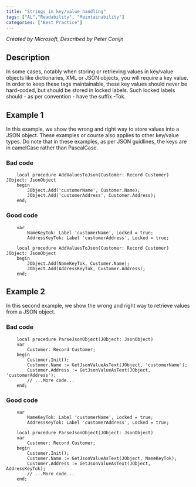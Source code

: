 ```yaml
---
title: "Strings in key/value handling"
tags: ["AL","Readability", "Maintainability"]
categories: ["Best Practice"]
---
```


_Created by Microsoft, Described by Peter Conijn_

## Description
In some cases, notably when storing or retrieving values in key/value objects like dictionaries, XML or JSON objects, you will require a key value. In order to keep these tags maintainable, these key values should never be hard-coded, but should be stored in locked labels. Such locked labels should - as per convention - have the suffix -Tok.

## Example 1

In this example, we show the wrong and right way to store values into a JSON object. These examples or course also applies to other key/value types. Do note that in these examples, as per JSON guidlines, the keys are in camelCase rather than PascalCase.

### Bad code

```al
    local procedure AddValuesToJson(Customer: Record Customer) JObject: JsonObject
    begin
        JObject.Add('customerName', Customer.Name);
        JObject.Add('customerAddress', Customer.Address);
    end;
```

### Good code

```al
    var
        NameKeyTok: Label 'customerName', Locked = true;
        AddressKeyTok: Label 'customerAddress', Locked = true;

    local procedure AddValuesToJson(Customer: Record Customer) JObject: JsonObject
    begin
        JObject.Add(NameKeyTok, Customer.Name);
        JObject.Add(AddressKeyTok, Customer.Address);        
    end;
```

## Example 2

In this second  example, we show the wrong and right way to retrieve values from a JSON object.

### Bad code

```al
    local procedure ParseJsonObject(JObject: JsonObject)
    var
        Customer: Record Customer;
    begin
        Customer.Init();
        Customer.Name := GetJsonValueAsText(JObject, 'customerName');
        Customer.Address := GetJsonValueAsText(JObject, 'customerAddress');
        // ...More code...
    end;
```

### Good code

```al
    var
        NameKeyTok: Label 'customerName', Locked = true;
        AddressKeyTok: Label 'customerAddress', Locked = true;

    local procedure ParseJsonObject(JObject: JsonObject)
    var
        Customer: Record Customer;
    begin
        Customer.Init();
        Customer.Name := GetJsonValueAsText(JObject, NameKeyTok);
        Customer.Address := GetJsonValueAsText(JObject, AddressKeyTok);
        // ...More code...
    end;
```